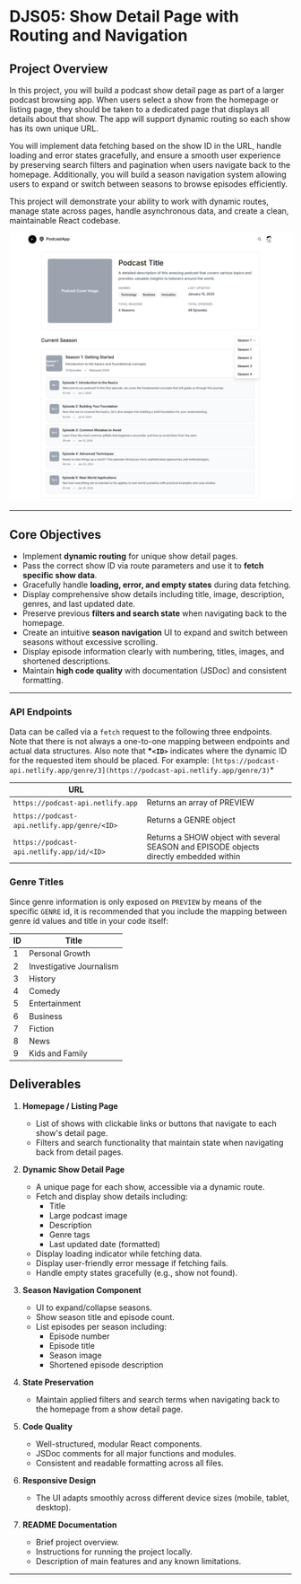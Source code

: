 # DJS05: Show Detail Page with Routing and Navigation

## Project Overview

In this project, you will build a podcast show detail page as part of a larger podcast browsing app. When users select a show from the homepage or listing page, they should be taken to a dedicated page that displays all details about that show. The app will support dynamic routing so each show has its own unique URL.

You will implement data fetching based on the show ID in the URL, handle loading and error states gracefully, and ensure a smooth user experience by preserving search filters and pagination when users navigate back to the homepage. Additionally, you will build a season navigation system allowing users to expand or switch between seasons to browse episodes efficiently.

This project will demonstrate your ability to work with dynamic routes, manage state across pages, handle asynchronous data, and create a clean, maintainable React codebase.


![alt text](<Show Page.png>)


---

## Core Objectives

- Implement **dynamic routing** for unique show detail pages.
- Pass the correct show ID via route parameters and use it to **fetch specific show data**.
- Gracefully handle **loading, error, and empty states** during data fetching.
- Display comprehensive show details including title, image, description, genres, and last updated date.
- Preserve previous **filters and search state** when navigating back to the homepage.
- Create an intuitive **season navigation** UI to expand and switch between seasons without excessive scrolling.
- Display episode information clearly with numbering, titles, images, and shortened descriptions.
- Maintain **high code quality** with documentation (JSDoc) and consistent formatting.

---

### API Endpoints

Data can be called via a `fetch` request to the following three endpoints. Note that there is not always a one-to-one mapping between endpoints and actual data structures. Also note that **\*`<ID>`** indicates where the dynamic ID for the requested item should be placed. For example: `[https://podcast-api.netlify.app/genre/3](https://podcast-api.netlify.app/genre/3)`\*

| URL                                          |                                                                                        |
| -------------------------------------------- | -------------------------------------------------------------------------------------- |
| `https://podcast-api.netlify.app`            | Returns an array of PREVIEW                                                            |
| `https://podcast-api.netlify.app/genre/<ID>` | Returns a GENRE object                                                                 |
| `https://podcast-api.netlify.app/id/<ID>`    | Returns a SHOW object with several SEASON and EPISODE objects directly embedded within |

### Genre Titles

Since genre information is only exposed on `PREVIEW` by means of the specific `GENRE` id, it is recommended that you include the mapping between genre id values and title in your code itself:

| ID  | Title                    |
| --- | ------------------------ |
| 1   | Personal Growth          |
| 2   | Investigative Journalism |
| 3   | History                  |
| 4   | Comedy                   |
| 5   | Entertainment            |
| 6   | Business                 |
| 7   | Fiction                  |
| 8   | News                     |
| 9   | Kids and Family          |

## Deliverables

1. **Homepage / Listing Page**

   - List of shows with clickable links or buttons that navigate to each show's detail page.
   - Filters and search functionality that maintain state when navigating back from detail pages.

2. **Dynamic Show Detail Page**

   - A unique page for each show, accessible via a dynamic route.
   - Fetch and display show details including:
     - Title
     - Large podcast image
     - Description
     - Genre tags
     - Last updated date (formatted)
   - Display loading indicator while fetching data.
   - Display user-friendly error message if fetching fails.
   - Handle empty states gracefully (e.g., show not found).

3. **Season Navigation Component**

   - UI to expand/collapse seasons.
   - Show season title and episode count.
   - List episodes per season including:
     - Episode number
     - Episode title
     - Season image
     - Shortened episode description

4. **State Preservation**

   - Maintain applied filters and search terms when navigating back to the homepage from a show detail page.

5. **Code Quality**

   - Well-structured, modular React components.
   - JSDoc comments for all major functions and modules.
   - Consistent and readable formatting across all files.

6. **Responsive Design**

   - The UI adapts smoothly across different device sizes (mobile, tablet, desktop).

7. **README Documentation**
   - Brief project overview.
   - Instructions for running the project locally.
   - Description of main features and any known limitations.

---
